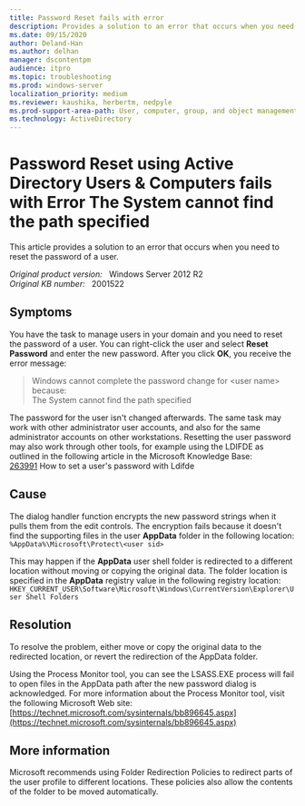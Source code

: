 ```yaml
---
title: Password Reset fails with error 
description: Provides a solution to an error that occurs when you need to reset the password of a user.
ms.date: 09/15/2020
author: Deland-Han 
ms.author: delhan
manager: dscontentpm
audience: itpro
ms.topic: troubleshooting
ms.prod: windows-server
localization_priority: medium
ms.reviewer: kaushika, herbertm, nedpyle
ms.prod-support-area-path: User, computer, group, and object management
ms.technology: ActiveDirectory
---
```

# Password Reset using Active Directory Users & Computers fails with Error The System cannot find the path specified

This article provides a solution to an error that occurs when you need to reset the password of a user.

_Original product version:_ &nbsp; Windows Server 2012 R2  
_Original KB number:_ &nbsp; 2001522

## Symptoms

You have the task to manage users in your domain and you need to reset the password of a user. You can right-click the user and select **Reset Password** and enter the new password. After you click **OK**, you receive the error message:

> Windows cannot complete the password change for \<user name> because:  
The System cannot find the path specified

The password for the user isn't changed afterwards. The same task may work with other administrator user accounts, and also for the same administrator accounts on other workstations. Resetting the user password may also work through other tools, for example using the LDIFDE as outlined in the following article in the Microsoft Knowledge Base:  
    [263991](https://support.microsoft.com/kb/263991)  How to set a user's password with Ldifde

## Cause

The dialog handler function encrypts the new password strings when it pulls them from the edit controls. The encryption fails because it doesn't find the supporting files in the user **AppData** folder in the following location:  
`%AppData%\Microsoft\Protect\<user sid>`

This may happen if the **AppData** user shell folder is redirected to a different location without moving or copying the original data. The folder location is specified in the **AppData** registry value in the following registry location:  
`HKEY_CURRENT_USER\Software\Microsoft\Windows\CurrentVersion\Explorer\User Shell Folders`

## Resolution

To resolve the problem, either move or copy the original data to the redirected location, or revert the redirection of the AppData folder.

Using the Process Monitor tool, you can see the LSASS.EXE process will fail to open files in the AppData path after the new password dialog is acknowledged. For more information about the Process Monitor tool, visit the following Microsoft Web site:  
[https://technet.microsoft.com/sysinternals/bb896645.aspx](https://technet.microsoft.com/sysinternals/bb896645.aspx)

## More information

Microsoft recommends using Folder Redirection Policies to redirect parts of the user profile to different locations. These policies also allow the contents of the folder to be moved automatically.

